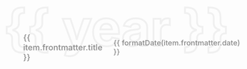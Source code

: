 <script setup>
import { data } from './posts.data.js'
// 按日期倒序排序
const sorted = [...data].filter(item => item.frontmatter?.date).sort((a, b) => b.frontmatter.date.localeCompare(a.frontmatter.date))
// 按年份分组
const groups = sorted.reduce((acc, item) => {
  const year = item.frontmatter.date.slice(0, 4)
  if (!acc[year]) acc[year] = []
  acc[year].push(item)
  return acc
}, {})
const years = Object.keys(groups).sort((a, b) => b - a)
</script>

<div v-for="year in years" :key="year" class="year-group">
  <div class="year-watermark">{{ year }}</div>
  <div v-for="item in groups[year]" :key="item.url" class="post-row">
    <a v-if="item.url!=='/'" :href="'/blog'+item.url" class="blog-link">
      <span class="post-title">{{ item.frontmatter.title }}</span>
      <span class="post-date">{{ formatDate(item.frontmatter.date) }}</span>
    </a>
  </div>
</div>

<script>
// 日期格式化：2024-07-08 => Jul 8
export function formatDate(date) {
  if (!date) return ''
  const d = new Date(date)
  return d.toLocaleString('en-US', { month: 'short', day: 'numeric' })
}
</script>

<style scoped>
.year-group {
  margin-bottom: 10em;
  position: relative;
}
.year-watermark {
  font-size: 8em;
  color: transparent;
  -webkit-text-stroke-color: rgb(127, 127, 127, 0.1);
  -webkit-text-stroke-width: 4px;
  font-weight: 700;
  position: absolute;
  left: -0.4em;
  top: -0.6em;
  z-index: 0;
  pointer-events: none;
  user-select: none;
  line-height: 1;
}
.post-row {
  position: relative;
  z-index: 1;
}
.blog-link {
  display: flex;
  align-items: center;
  /* width: 100%; */
  color: #888;
  margin: 2em 0;
  /* padding: 0em 2em 0em 4em; */
  border-radius: 10px;
  text-decoration: none;
  font-weight: 500;
  font-size: 1.3em;
  /* background: #fff; */
  /* box-shadow: 0 2px 8px rgba(60, 60, 60, 0.08); */
  /* transition: box-shadow 0.2s; */
}
.blog-link:hover {
  color: #444
  /* box-shadow: 0 20px 25px rgba(145, 145, 145, 0.15); */
  /* background: #f7f7f7; */
}
.post-title {
  flex: 1;
  /* color: #222; */
}
.post-date {
  /* color: #aaa; */
  font-size: 0.9em;
  margin-left: 1.5em;
}
</style>
